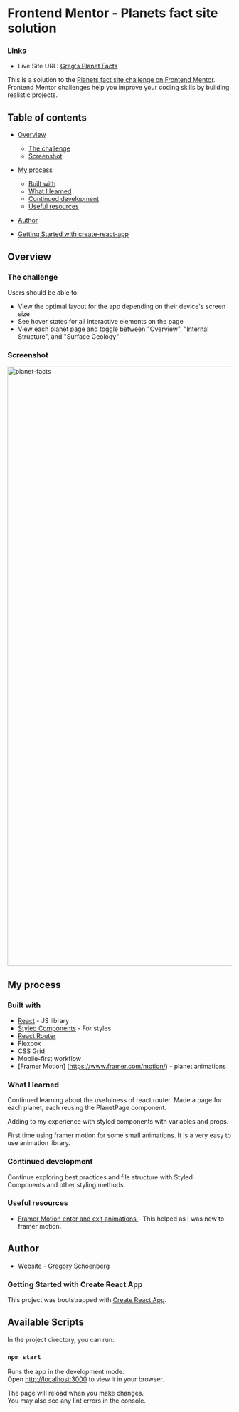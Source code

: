 # Frontend Mentor - Planets fact site solution

### Links

- Live Site URL: [Greg's Planet Facts](https://planet-facts-gregorynic.netlify.app/)

This is a solution to the [Planets fact site challenge on Frontend Mentor](https://www.frontendmentor.io/challenges/planets-fact-site-gazqN8w_f). Frontend Mentor challenges help you improve your coding skills by building realistic projects. 

## Table of contents

- [Overview](#overview)
  - [The challenge](#the-challenge)
  - [Screenshot](#screenshot)

- [My process](#my-process)
  - [Built with](#built-with)
  - [What I learned](#what-i-learned)
  - [Continued development](#continued-development)
  - [Useful resources](#useful-resources)
- [Author](#author)
- [Getting Started with create-react-app](#getting-started-with-create-react-app)

## Overview

### The challenge

Users should be able to:

- View the optimal layout for the app depending on their device's screen size
- See hover states for all interactive elements on the page
- View each planet page and toggle between "Overview", "Internal Structure", and "Surface Geology"

### Screenshot

<img width="1344" alt="planet-facts" src="https://user-images.githubusercontent.com/59461870/174394391-7b5fa365-8479-4f91-ab0f-86a6567529c3.png">

## My process

### Built with

- [React](https://reactjs.org/) - JS library
- [Styled Components](https://styled-components.com/) - For styles
- [React Router](https://github.com/remix-run/react-router)
- Flexbox
- CSS Grid
- Mobile-first workflow
- [Framer Motion] (https://www.framer.com/motion/) - planet animations

### What I learned

Continued learning about the usefulness of react router. Made a page for each planet, each reusing the PlanetPage component.

Adding to my experience with styled components with variables and props.

First time using framer motion for some small animations. It is a very easy to use animation library.

### Continued development

Continue exploring best practices and file structure with Styled Components and other styling methods.

### Useful resources

- [Framer Motion enter and exit animations ](https://www.youtube.com/watch?v=odOpmAHxW7E&t=540s) - This helped as I was new to framer motion. 


## Author

- Website - [Gregory Schoenberg](https://gregschoenberg.com)


### Getting Started with Create React App

This project was bootstrapped with [Create React App](https://github.com/facebook/create-react-app).

## Available Scripts

In the project directory, you can run:

### `npm start`

Runs the app in the development mode.\
Open [http://localhost:3000](http://localhost:3000) to view it in your browser.

The page will reload when you make changes.\
You may also see any lint errors in the console.
